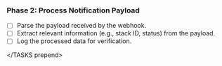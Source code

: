 ### Phase 2: Process Notification Payload

<TASKS prepend>

- [ ] Parse the payload received by the webhook.
- [ ] Extract relevant information (e.g., stack ID, status) from the payload.
- [ ] Log the processed data for verification.

</TASKS prepend>